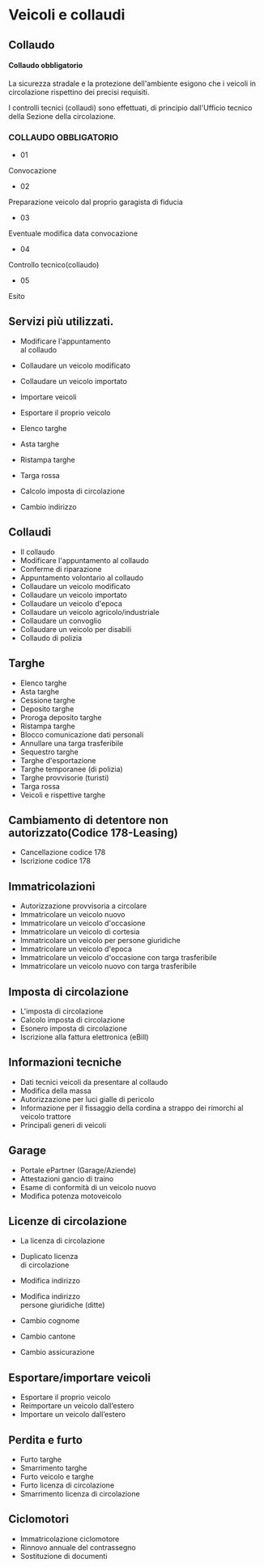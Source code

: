 # Veicoli e collaudi

##  Collaudo

####  Collaudo obbligatorio

La sicurezza stradale e la protezione dell'ambiente esigono che i veicoli in
circolazione rispettino dei precisi requisiti.

I controlli tecnici (collaudi) sono effettuati, di principio dall'Ufficio
tecnico della Sezione della circolazione.

### COLLAUDO OBBLIGATORIO

  * 01

Convocazione

  * 02

Preparazione veicolo dal proprio garagista di fiducia

  * 03

Eventuale modifica data convocazione

  * 04

Controllo tecnico(collaudo)

  * 05

Esito

##  Servizi più utilizzati.

  * Modificare l'appuntamento  
al collaudo

  * Collaudare un veicolo modificato
  * Collaudare un veicolo importato

  * Importare veicoli
  * Esportare il proprio veicolo

  * Elenco targhe
  * Asta targhe
  * Ristampa targhe
  * Targa rossa

  * Calcolo imposta di circolazione
  * Cambio indirizzo

##  Collaudi

  * Il collaudo
  * Modificare l'appuntamento al collaudo
  * Conferme di riparazione
  * Appuntamento volontario al collaudo
  * Collaudare un veicolo modificato
  * Collaudare un veicolo importato
  * Collaudare un veicolo d'epoca
  * Collaudare un veicolo agricolo/industriale
  * Collaudare un convoglio
  * Collaudare un veicolo per disabili
  * Collaudo di polizia

##  Targhe

  * Elenco targhe
  * Asta targhe
  * Cessione targhe
  * Deposito targhe
  * Proroga deposito targhe
  * Ristampa targhe
  * Blocco comunicazione dati personali
  * Annullare una targa trasferibile
  * Sequestro targhe
  * Targhe d'esportazione 
  * Targhe temporanee (di polizia) 
  * Targhe provvisorie (turisti) 
  * Targa rossa 
  * Veicoli e rispettive targhe

##  Cambiamento di detentore non autorizzato(Codice 178-Leasing)

  * Cancellazione codice 178
  * Iscrizione codice 178

##  Immatricolazioni

  * Autorizzazione provvisoria a circolare
  * Immatricolare un veicolo nuovo
  * Immatricolare un veicolo d'occasione
  * Immatricolare un veicolo di cortesia
  * Immatricolare un veicolo per persone giuridiche
  * Immatricolare un veicolo d'epoca
  * Immatricolare un veicolo d'occasione con targa trasferibile
  * Immatricolare un veicolo nuovo con targa trasferibile

##  Imposta di circolazione

  * L'imposta di circolazione
  * Calcolo imposta di circolazione
  * Esonero imposta di circolazione
  * Iscrizione alla fattura elettronica (eBill)

##  Informazioni tecniche

  * Dati tecnici veicoli da presentare al collaudo
  * Modifica della massa
  * Autorizzazione per luci gialle di pericolo
  * Informazione per il fissaggio della cordina a strappo dei rimorchi al veicolo trattore
  * Principali generi di veicoli 

##  Garage

  * Portale ePartner (Garage/Aziende)
  * Attestazioni gancio di traino
  * Esame di conformità di un veicolo nuovo 
  * Modifica potenza motoveicolo

##  Licenze di circolazione

  * La licenza di circolazione
  * Duplicato licenza  
di circolazione

  * Modifica indirizzo 
  * Modifica indirizzo  
persone giuridiche (ditte)

  * Cambio cognome
  * Cambio cantone
  * Cambio assicurazione

##  Esportare/importare veicoli

  * Esportare il proprio veicolo 
  * Reimportare un veicolo dall’estero 
  * Importare un veicolo dall’estero 

##  Perdita e furto

  * Furto targhe
  * Smarrimento targhe
  * Furto veicolo e targhe
  * Furto licenza di circolazione
  * Smarrimento licenza di circolazione

##  Ciclomotori

  * Immatricolazione ciclomotore
  * Rinnovo annuale del contrassegno
  * Sostituzione di documenti

